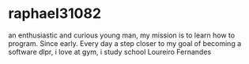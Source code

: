 # raphael31082
an enthusiastic and curious young man, my mission is to learn how to program. Since early. Every day a step closer to my goal of becoming a software dlpr, i love at gym, i study school Loureiro Fernandes
